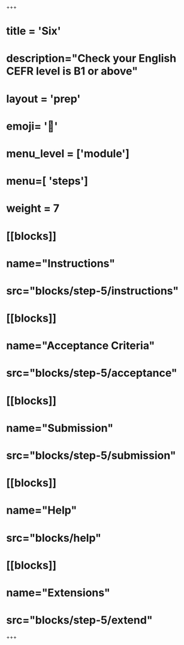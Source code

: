 +++
# title = 'Six'
# description="Check your English CEFR level is B1 or above"
# layout = 'prep'
# emoji= '🏴󠁧󠁢󠁥󠁮󠁧󠁿'
# menu_level = ['module']
# menu=[ 'steps']
# weight = 7
# [[blocks]]
# name="Instructions"
# src="blocks/step-5/instructions"
# [[blocks]]
# name="Acceptance Criteria"
# src="blocks/step-5/acceptance"
# [[blocks]]
# name="Submission"
# src="blocks/step-5/submission"
# [[blocks]]
# name="Help"
# src="blocks/help"
# [[blocks]]
# name="Extensions"
# src="blocks/step-5/extend"
+++
